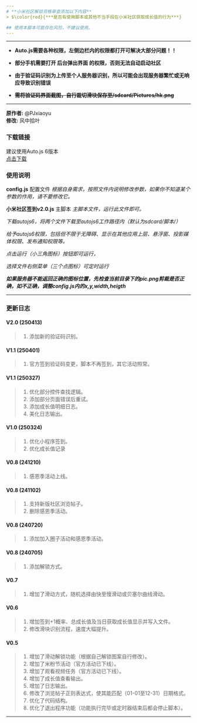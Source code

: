 ```yaml
---
# **小米社区解锁资格审查添加以下内容**
> $\color{red}{***是否有使用脚本或其他不当手段在小米社区获取成长值的行为***}

## 使用本脚本可能存在风险，不建议使用。
---
```


******************************************************************
*   __Auto.js需要各种权限，左侧边栏内的权限都打开可解决大部分问题！！__

*   __部分手机需要打开 后台弹出界面  的权限，否则无法自动启动社区__

*   __由于验证码识别为上传至个人服务器识别，所以可能会出现服务器繁忙或无响应导致识别错误__

*   ~~__需将验证码界面截图，自行裁切滑块保存至/sdcard/Pictures/hk.png__~~
******************************************************************

**原作者:** @PJxiaoyu  
**修改:** 风中拾叶  

### 下载链接

  建议使用Auto.js 6版本  
  [点击下载](https://wwl.lanzouj.com/ibegp205yhaj)

### 使用说明

**config.js**  配置文件
*根据自身需求，按照文件内说明修改参数，如果你不知道某个参数的作用，请不要修改它。*
      
**小米社区签到v2.0.js**  主脚本
*主脚本文件，运行此文件即可。*
  
*下载autojs6，将两个文件下载至autojs6工作路径内（默认为sdcard/脚本/）*
  
*给予autojs6权限，包括但不限于无障碍、显示在其他应用上层、悬浮窗、投影媒体权限、发布通知权限等。*
  
*点击运行（小三角图标）按钮即可运行，*

*选择文件右侧菜单（三个点图标）可定时运行*

***如果服务器不能返回正确的图标位置，先检查当前目录下的pic.png剪裁是否正确，如不正确，调整config.js内的x,y,width,heigth***

  

---

### 更新日志

#### V2.0 (250413) 
 > 1. 添加新的验证码识别。

#### V1.1 (250401)
 > 1. 官方签到验证码变更，脚本不再签到，其它活动照常。


#### V1.1 (250327)
 > 1. 优化部分控件查找逻辑。
 > 2. 添加部分页面错误后重试。
 > 3. 添加成长值明细日志。
 > 4. 美化日志输出。


#### V1.0 (250324)
 > 1. 优化小程序签到。
 > 2. 优化成长值记录


#### V0.8 (241210)
 > 1. 感恩季活动上线。

#### V0.8 (241102)
 > 1. 支持新版社区浏览帖子。
 > 2. 删除感恩季活动。

#### V0.8 (240720)
 > 1. 添加加入圈子活动和感恩季活动。

#### V0.8 (240705)
 > 1. 添加解锁方式。

#### V0.7
 > 1. 增加了滑动方式，随机选择由快至慢滑动或贝塞尔曲线滑动。

#### V0.6
 > 1. 增加签到+1概率、总成长值及当日获取成长值显示并写入文件。
 > 2. 修改滑块识别流程，速度大幅提升。

#### V0.5
 > 1. 增加了滑动解锁功能（根据自己解锁图案自行修改）。
 > 2. 增加了米粉节活动（官方活动已下线）。
 > 3. 增加了观看视频任务（官方活动已下线）。
 > 4. 增加了成长值查看输出。
 > 5. 增加了日志输出。
 > 6. 修改了浏览帖子正则表达式，使其能匹配（01-01至12-31）日期格式。
 > 7. 优化了代码结构。
 > 8. 优化了退出程序功能（功能执行完毕或定时器结束后都会停止脚本）。

---
